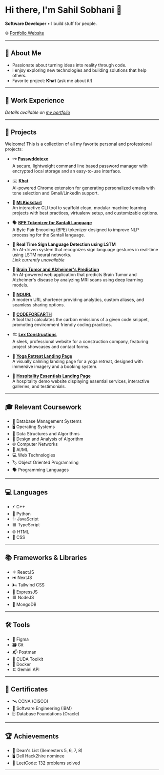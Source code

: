 # Hi there, I'm Sahil Sobhani 👋

**Software Developer** • I build stuff for people.

🌐 [Portfolio Website](https://sahilsobhani.live)

---

## 🚀 About Me

- Passionate about turning ideas into reality through code.
- I enjoy exploring new technologies and building solutions that help others.
- Favorite project: **Khat** (ask me about it!)

---

## 💼 Work Experience

*Details available on [my portfolio](https://sahilsobhani.live)*

---

## 📂 Projects

Welcome! This is a collection of all my favorite personal and professional projects:

- 🗝️ **[Passwddotexe](#)**  
  A secure, lightweight command line based password manager with encrypted local storage and an easy-to-use interface.

- ✉️ **[Khat](#)**  
  AI-powered Chrome extension for generating personalized emails with tone selection and Gmail/LinkedIn support.

- 🤖 **[MLKickstart](#)**  
  An interactive CLI tool to scaffold clean, modular machine learning projects with best practices, virtualenv setup, and customizable options.

- 🗣️ **[BPE Tokenizer for Santali Language](#)**  
  A Byte Pair Encoding (BPE) tokenizer designed to improve NLP processing for the Santali language.

- 🤟 **Real Time Sign Language Detection using LSTM**  
  An AI-driven system that recognizes sign language gestures in real-time using LSTM neural networks.  
  _Link currently unavailable_

- 🧠 **[Brain Tumor and Alzheimer's Prediction](#)**  
  An AI-powered web application that predicts Brain Tumor and Alzheimer's disease by analyzing MRI scans using deep learning models.

- 🔗 **[NOURL](#)**  
  A modern URL shortener providing analytics, custom aliases, and seamless sharing options.

- 🌱 **[CODEFOREARTH](#)**  
  A tool that calculates the carbon emissions of a given code snippet, promoting environment friendly coding practices.

- 🏗️ **[Lex Constructions](#)**  
  A sleek, professional website for a construction company, featuring project showcases and contact forms.

- 🧘 **[Yoga Retreat Landing Page](#)**  
  A visually calming landing page for a yoga retreat, designed with immersive imagery and a booking system.

- 🏨 **[Hospitality Essentials Landing Page](#)**  
  A hospitality demo website displaying essential services, interactive galleries, and testimonials.

---

## 🎓 Relevant Coursework

- 💾 Database Management Systems
- 🖥️ Operating Systems
- 🧮 Data Structures and Algorithms
- 📐 Design and Analysis of Algorithm
- 🌐 Computer Networks
- 🧠 AI/ML
- 💻 Web Technologies
- 🏷️ Object Oriented Programming
- 🗣️ Programming Languages

---

## 💻 Languages

- ⚡ C++
- 🐍 Python
- ✨ JavaScript
- 🟦 TypeScript
- 🌐 HTML
- 🎨 CSS

---

## 📚 Frameworks & Libraries

- ⚛️ ReactJS
- ⏭️ NextJS
- 🌬️ Tailwind CSS
- 🚂 ExpressJS
- 🟩 NodeJS
- 🍃 MongoDB

---

## 🛠️ Tools

- 🎨 Figma
- 🗃️ Git
- 📬 Postman
- 🚀 CUDA Toolkit
- 🐳 Docker
- ♊ Gemini API

---

## 📜 Certificates

- 🛰️ CCNA (CISCO)
- 💼 Software Engineering (IBM)
- 🗄️ Database Foundations (Oracle)

---

## 🏆 Achievements

- 🏅 Dean's List (Semesters 5, 6, 7, 8)
- 🖥️ Dell Hack2hire nominee
- 🧩 LeetCode: 132 problems solved

---

<!--
**sahilsobhani/sahilsobhani** is a ✨ special ✨ repository because its README.md (this file) appears on your GitHub profile.
-->
